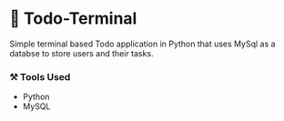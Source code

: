 # 📝 Todo-Terminal
Simple terminal based Todo application in Python that uses MySql as a databse to store users and their tasks.

### ⚒️ Tools Used
* Python
* MySQL
